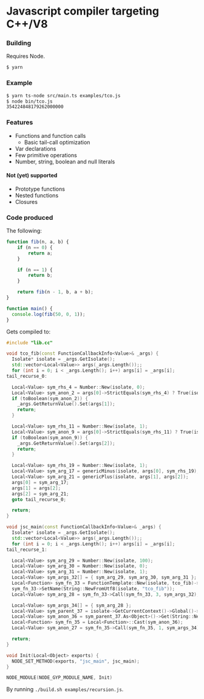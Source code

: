 # Javascript compiler targeting C++/V8

### Building

Requires Node.

```bash
$ yarn
```

### Example

```bash
$ yarn ts-node src/main.ts examples/tco.js
$ node bin/tco.js
354224848179262000000

```

### Features

* Functions and function calls
  * Basic tail-call optimization
* Var declarations
* Few primitive operations
* Number, string, boolean and null literals

#### Not (yet) supported

* Prototype functions
* Nested functions
* Closures

### Code produced

The following:

```js
function fib(n, a, b) {
    if (n == 0) {
        return a;
    }

    if (n == 1) {
        return b;
    }

    return fib(n - 1, b, a + b);
}

function main() {
  console.log(fib(50, 0, 1));
}
```

Gets compiled to:

```cpp
#include "lib.cc"

void tco_fib(const FunctionCallbackInfo<Value>& _args) {
  Isolate* isolate = _args.GetIsolate();
  std::vector<Local<Value>> args(_args.Length());;
  for (int i = 0; i < _args.Length(); i++) args[i] = _args[i];
tail_recurse_0:

  Local<Value> sym_rhs_4 = Number::New(isolate, 0);
  Local<Value> sym_anon_2 = args[0]->StrictEquals(sym_rhs_4) ? True(isolate) : False(isolate);
  if (toBoolean(sym_anon_2)) {
    _args.GetReturnValue().Set(args[1]);
    return;
  }

  Local<Value> sym_rhs_11 = Number::New(isolate, 1);
  Local<Value> sym_anon_9 = args[0]->StrictEquals(sym_rhs_11) ? True(isolate) : False(isolate);
  if (toBoolean(sym_anon_9)) {
    _args.GetReturnValue().Set(args[2]);
    return;
  }

  Local<Value> sym_rhs_19 = Number::New(isolate, 1);
  Local<Value> sym_arg_17 = genericMinus(isolate, args[0], sym_rhs_19);
  Local<Value> sym_arg_21 = genericPlus(isolate, args[1], args[2]);
  args[0] = sym_arg_17;
  args[1] = args[2];
  args[2] = sym_arg_21;
  goto tail_recurse_0;

  return;
}

void jsc_main(const FunctionCallbackInfo<Value>& _args) {
  Isolate* isolate = _args.GetIsolate();
  std::vector<Local<Value>> args(_args.Length());;
  for (int i = 0; i < _args.Length(); i++) args[i] = _args[i];
tail_recurse_1:

  Local<Value> sym_arg_29 = Number::New(isolate, 100);
  Local<Value> sym_arg_30 = Number::New(isolate, 0);
  Local<Value> sym_arg_31 = Number::New(isolate, 1);
  Local<Value> sym_args_32[] = { sym_arg_29, sym_arg_30, sym_arg_31 };
  Local<Function> sym_fn_33 = FunctionTemplate::New(isolate, tco_fib)->GetFunction();
  sym_fn_33->SetName(String::NewFromUtf8(isolate, "tco_fib"));
  Local<Value> sym_arg_28 = sym_fn_33->Call(sym_fn_33, 3, sym_args_32);

  Local<Value> sym_args_34[] = { sym_arg_28 };
  Local<Value> sym_parent_37 = isolate->GetCurrentContext()->Global()->Get(String::NewFromUtf8(isolate, "console"));
  Local<Value> sym_anon_36 = sym_parent_37.As<Object>()->Get(String::NewFromUtf8(isolate, "log"));
  Local<Function> sym_fn_35 = Local<Function>::Cast(sym_anon_36);
  Local<Value> sym_anon_27 = sym_fn_35->Call(sym_fn_35, 1, sym_args_34);

  return;
}

void Init(Local<Object> exports) {
  NODE_SET_METHOD(exports, "jsc_main", jsc_main);
}

NODE_MODULE(NODE_GYP_MODULE_NAME, Init)
```

By running `./build.sh examples/recursion.js`.
